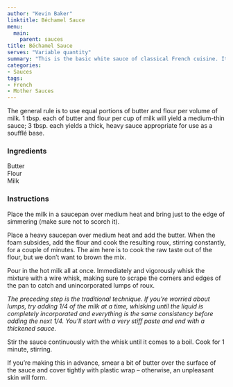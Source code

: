 ```yaml
---
author: "Kevin Baker"
linktitle: Béchamel Sauce
menu:
  main:
    parent: sauces
title: Béchamel Sauce
serves: "Variable quantity"
summary: "This is the basic white sauce of classical French cuisine. It’s also the basis for a great many other things. Cheese added to a well-seasoned béchamel yields a cheese sauce for a great baked macaroni and cheese. Lasagna traditionally includes a layer of béchamel. Any number of cream soups start with a béchamel, as do almost all savory soufflés. The technique of cooking a roux and blending in liquid is also used to make gravy, and doing it correctly is how you avoid lumps. In short, it’s a basic technique and mastering it will make you a better cook."
categories:
- Sauces
tags:
- French
- Mother Sauces
---
```

The general rule is to use equal portions of butter and flour per volume of milk. 1 tbsp. each of butter and flour per cup of milk will yield a medium-thin sauce; 3 tbsp. each yields a thick, heavy sauce appropriate for use as a soufflé base.

### Ingredients

<div class="ingredient-list">

Butter  
Flour  
Milk   

</div>

### Instructions

Place the milk in a saucepan over medium heat and bring just to the edge of simmering (make sure not to scorch it).

Place a heavy saucepan over medium heat and add the butter. When the foam subsides, add the flour and cook the resulting roux, stirring constantly, for a couple of minutes. The aim here is to cook the raw taste out of the flour, but we don’t want to brown the mix.

Pour in the hot milk all at once. Immediately and vigorously whisk the mixture with a wire whisk, making sure to scrape the corners and edges of the pan to catch and unincorporated lumps of roux. 

*The preceding step is the traditional technique. If you’re worried about lumps, try adding 1/4 of the milk at a time, whisking until the liquid is completely incorporated and everything is the same consistency before adding the next 1/4. You’ll start with a very stiff paste and end with a thickened sauce.*

Stir the sauce continuously with the whisk until it comes to a boil.  Cook for 1 minute, stirring.

If you’re making this in advance, smear a bit of butter over the surface of the sauce and cover tightly with plastic wrap – otherwise, an unpleasant skin will form.